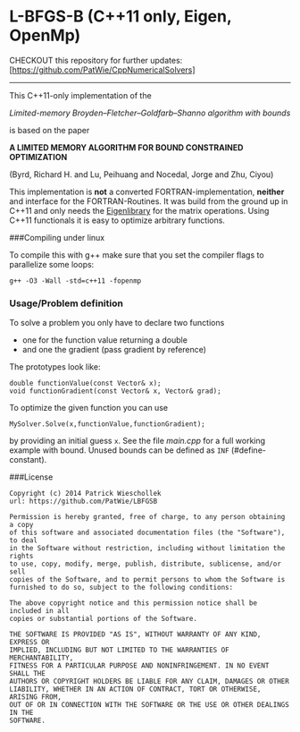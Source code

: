 L-BFGS-B (C++11 only, Eigen, OpenMp)
========

CHECKOUT this repository for further updates: [https://github.com/PatWie/CppNumericalSolvers]
<hr>
This C++11-only implementation of the 

*Limited-memory Broyden–Fletcher–Goldfarb–Shanno algorithm with bounds*

is based on the paper

**A LIMITED MEMORY ALGORITHM FOR BOUND CONSTRAINED OPTIMIZATION**

(Byrd, Richard H. and Lu, Peihuang and Nocedal, Jorge and Zhu, Ciyou)

This implementation is **not** a converted FORTRAN-implementation, **neither** and interface for the FORTRAN-Routines. It was build from the ground up in C++11 and only needs the [Eigenlibrary](http://eigen.tuxfamily.org/) for the matrix operations. Using C++11 functionals it is easy to optimize arbitrary functions.

###Compiling under linux

To compile this with g++ make sure that you set the compiler flags to parallelize some loops:

```g++ -O3 -Wall -std=c++11 -fopenmp```

### Usage/Problem definition
To solve a problem you only have to declare two functions 
- one for the function value returning a double
- and one the gradient (pass gradient by reference)

The prototypes look like:
```
double functionValue(const Vector& x);
void functionGradient(const Vector& x, Vector& grad);
```

To optimize the given function you can use
```
MySolver.Solve(x,functionValue,functionGradient);
```
by providing an initial guess `x`.
See the file *main.cpp* for a full working example with bound. Unused bounds can be defined as ```INF``` (#define-constant).

###License
```
Copyright (c) 2014 Patrick Wieschollek
url: https://github.com/PatWie/LBFGSB

Permission is hereby granted, free of charge, to any person obtaining a copy
of this software and associated documentation files (the "Software"), to deal
in the Software without restriction, including without limitation the rights
to use, copy, modify, merge, publish, distribute, sublicense, and/or sell
copies of the Software, and to permit persons to whom the Software is
furnished to do so, subject to the following conditions:

The above copyright notice and this permission notice shall be included in all
copies or substantial portions of the Software.

THE SOFTWARE IS PROVIDED "AS IS", WITHOUT WARRANTY OF ANY KIND, EXPRESS OR
IMPLIED, INCLUDING BUT NOT LIMITED TO THE WARRANTIES OF MERCHANTABILITY,
FITNESS FOR A PARTICULAR PURPOSE AND NONINFRINGEMENT. IN NO EVENT SHALL THE
AUTHORS OR COPYRIGHT HOLDERS BE LIABLE FOR ANY CLAIM, DAMAGES OR OTHER
LIABILITY, WHETHER IN AN ACTION OF CONTRACT, TORT OR OTHERWISE, ARISING FROM,
OUT OF OR IN CONNECTION WITH THE SOFTWARE OR THE USE OR OTHER DEALINGS IN THE
SOFTWARE.
```
